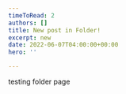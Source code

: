 ```yaml
---
timeToRead: 2
authors: []
title: New post in Folder!
excerpt: new
date: 2022-06-07T04:00:00+00:00
hero: ''

---
```

testing folder page